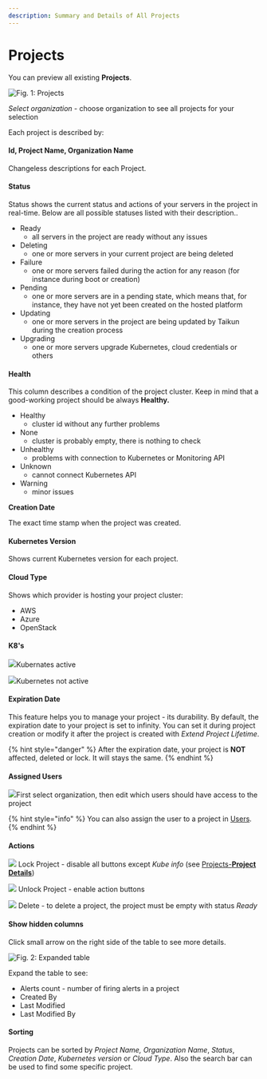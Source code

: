```yaml
---
description: Summary and Details of All Projects
---
```


# Projects

You can preview all existing **Projects**.

![Fig. 1: Projects](<../../../.gitbook/assets/projects (6).png>)

_Select organization_ - choose organization to see all projects for your selection

&#x20;

Each project is described by:

#### Id, Project Name, Organization Name

Changeless descriptions for each Project.

#### Status

Status shows the current status and actions of your servers in the project in real-time. Below are all possible statuses listed with their description..

* Ready
  * all servers in the project are ready without any issues
* Deleting
  * one or more servers in your current project are being deleted
* Failure
  * one or more servers failed during the action for any reason (for instance during boot or creation)
* Pending
  * one or more servers are in a pending state, which means that, for instance, they have not yet been created on the hosted platform
* Updating
  * one or more servers in the project are being updated by Taikun during the creation process
* Upgrading
  * one or more servers upgrade Kubernetes, cloud credentials or others

#### Health

This column describes a condition of the project cluster. Keep in mind that a good-working project should be always **Healthy.**

* Healthy
  * cluster id without any further problems
* None
  * cluster is probably empty, there is nothing to check
* Unhealthy
  * problems with connection to Kubernetes or Monitoring API
* Unknown
  * cannot connect Kubernetes API
* Warning
  * minor issues

&#x20;**Creation Date**

The exact time stamp when the project was created.

#### Kubernetes Version

Shows current Kubernetes version for each project.

#### Cloud Type

Shows which provider is hosting your project cluster:

* AWS
* Azure
* OpenStack

#### K8's

![](../../../.gitbook/assets/kubernetes-active.png)Kubernates active

![](../../../.gitbook/assets/kubernetes-not-active.png)Kubernetes not active

#### Expiration Date

This feature helps you to manage your project - its durability. By default, the expiration date to your project is set to infinity. You can set it during project creation or modify it after the project is created with _Extend Project Lifetime_.

{% hint style="danger" %}
After the expiration date, your project is **NOT** affected, deleted or lock. It will stays the same.
{% endhint %}

#### Assigned Users

![](<../../../.gitbook/assets/assigned users.png>)First select organization, then edit which users should have access to the project

{% hint style="info" %}
You can also assign the user to a project in [Users](https://itera.gitbook.io/taikun/user-guide-1/partner/users).
{% endhint %}

#### Actions

![](../../../.gitbook/assets/lock.png) Lock Project - disable all buttons except _Kube info_ (see [Projects-**Project Details**](https://itera.gitbook.io/taikun/user-guide-1/partner/projects/project-details))

![](<../../../.gitbook/assets/lock (1).png>) Unlock Project - enable action buttons

![](../../../.gitbook/assets/delete.png) Delete - to delete a project, the project must be empty with status _Ready_



#### Show hidden columns

Click small arrow on the right side of the table to see more details.

![Fig. 2: Expanded table](<../../../.gitbook/assets/projects-expand (3).png>)

Expand the table to see:

* Alerts count - number of firing alerts in a project
* Created By
* Last Modified
* Last Modified By



#### Sorting

Projects can be sorted by _Project Name, Organization Name_, _Status_, _Creation Date_, _Kubernetes version_ or _Cloud Type_. Also the search bar can be used to find some specific project.
